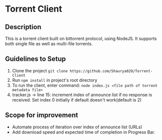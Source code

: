 # Torrent Client

## Description
This is a torrent client built on bittorrent protocol, using NodeJS. It supports both single file as well as multi-file torrents.

## Guidelines to Setup
1. Clone the project ```git clone https://github.com/Shaurya020/Torrent-Client ```
2. Run ```npm install``` in project's root directory
3. To run the client, enter command:
   ```node index.js <file path of torrent metadata file>```
4. tracker.js -> line 15: increment index of announce list if no response is received. Set index 0 initially if default doesn't work(default is 2)

## Scope for improvement
- Automate process of iteration over index of announce list (URLs)
- Add download speed and expected time of completion in Progress Bar.
